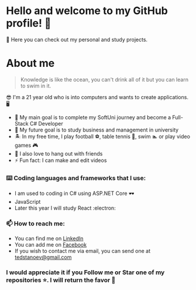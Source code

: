 # Hello and welcome to my GitHub profile! 👋

👀 Here you can check out my personal and study projects.

# About me

> Knowledge is like the ocean, you can't drink all of it but you can learn to swim in it.

😎 I'm a 21 year old who is into computers and wants to create applications. 🖥️


- 🎯 My main goal is to complete my SoftUni journey and become a Full-Stack C# Developer
- 💼 My future goal is to study business and management in university
- :desert_island: In my free time, I play football ⚽, table tennis 🏓, swim 🏊 or play video games :video_game:
- 🥳 I also love to hang out with friends
- ⚡ Fun fact: I can make and edit videos

### :keyboard: Coding languages and frameworks that I use:
- I am used to coding in C# using ASP.NET Core 🕶️
- JavaScript
- Later this year I will study React :electron:

 ### 📫 How to reach me:
- You can find me on [LinkedIn](https://www.linkedin.com/in/teodor-stanoev-a14346227/)
- You can add me on [Facebook](https://www.facebook.com/teodor.stanoev)
- If you wish to contact me via email, you can send one at tedstanoev@gmail.com

### I would appreciate it if you **Follow** me or **Star** one of my repositories ⭐. I will return the favor 🤞
